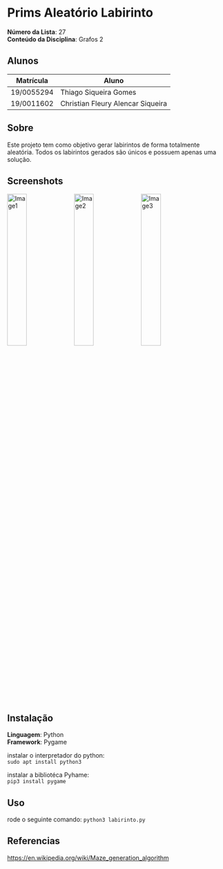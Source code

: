 # Prims Aleatório Labirinto

**Número da Lista**: 27<br>
**Conteúdo da Disciplina**: Grafos 2<br>

## Alunos
|Matrícula | Aluno |
| -- | -- |
| 19/0055294  |  Thiago Siqueira Gomes |
| 19/0011602  |  Christian Fleury Alencar Siqueira |

## Sobre 
Este projeto tem como objetivo gerar labirintos de forma totalmente aleatória. Todos os labirintos gerados são únicos e possuem apenas uma solução. 

## Screenshots
<img width="30%" src="https://i.imgur.com/enuySgt.png" alt="Image1"/>
<img width="30%" src="https://i.imgur.com/t1dL5Jc.png" alt="Image2"/>
<img width="30%" src="https://i.imgur.com/kxgbpVx.png" alt="Image3"/>

## Instalação 
**Linguagem**: Python<br>
**Framework**: Pygame<br>

instalar o interpretador do python: <br>
```sudo apt install python3```

instalar a bibliotéca Pyhame: <br>
```pip3 install pygame```


## Uso 

rode o seguinte comando:
```python3 labirinto.py```

## Referencias
https://en.wikipedia.org/wiki/Maze_generation_algorithm



